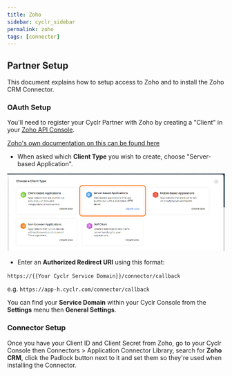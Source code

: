 ```yaml
---
title: Zoho
sidebar: cyclr_sidebar
permalink: zoho
tags: [connector]
---
```


## Partner Setup ##

This document explains how to setup access to Zoho and to install the Zoho CRM Connector.

### OAuth Setup ###

You'll need to register your Cyclr Partner with Zoho by creating a "Client" in your [Zoho API Console](https://accounts.zoho.com/developerconsole).

[Zoho's own documentation on this can be found here](https://www.zoho.com/accounts/protocol/oauth-setup.html)


* When asked which **Client Type** you wish to create, choose "Server-based Application".

![](./images/Zoho_ClientType.png)

* Enter an **Authorized Redirect URI** using this format:

```https://{{Your Cyclr Service Domain}}/connector/callback```<br />

e.g. ```https://app-h.cyclr.com/connector/callback```

You can find your **Service Domain** within your Cyclr Console from the **Settings** menu then **General Settings**.

### Connector Setup ###

Once you have your Client ID and Client Secret from Zoho, go to your Cyclr Console then Connectors > Application Connector Library, search for **Zoho CRM**, click the Padlock button next to it and set them so they're used when installing the Connector.
